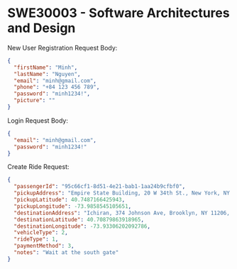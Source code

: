 # SWE30003 - Software Architectures and Design

New User Registration Request Body:
```json
{
  "firstName": "Minh",
  "lastName": "Nguyen",
  "email": "minh@gmail.com",
  "phone": "+84 123 456 789",
  "password": "minh1234!",
  "picture": ""
}
```

Login Request Body:
```json
{
  "email": "minh@gmail.com",
  "password": "minh1234!"
}
```

Create Ride Request:
```json
{
  "passengerId": "95c66cf1-8d51-4e21-bab1-1aa24b9cfbf0",
  "pickupAddress": "Empire State Building, 20 W 34th St., New York, NY 10001, United States",
  "pickupLatitude": 40.7487166425943,
  "pickupLongitude": -73.9858545105651,
  "destinationAddress": "Ichiran, 374 Johnson Ave, Brooklyn, NY 11206, United States",
  "destinationLatitude": 40.70879863918965,
  "destinationLongitude": -73.93306202092786,
  "vehicleType": 2,
  "rideType": 1,
  "paymentMethod": 3,
  "notes": "Wait at the south gate"
}
```